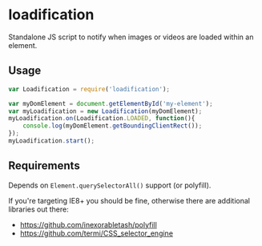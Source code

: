 # loadification

Standalone JS script to notify when images or videos are loaded within an element.

## Usage

```js
var Loadification = require('loadification');

var myDomElement = document.getElementById('my-element');
var myLoadification = new Loadification(myDomElement);
myLoadification.on(Loadification.LOADED, function(){
	console.log(myDomElement.getBoundingClientRect());
});
myLoadification.start();
```

## Requirements

Depends on `Element.querySelectorAll()` support (or polyfill).

If you're targeting IE8+ you should be fine, otherwise there are additional libraries out there:

* https://github.com/inexorabletash/polyfill
* https://github.com/termi/CSS_selector_engine
